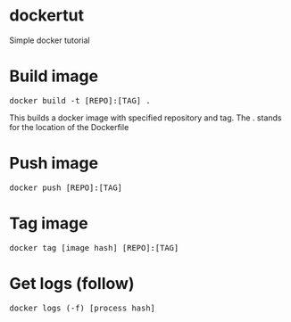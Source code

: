 # dockertut
Simple docker tutorial

# Build image
<pre>docker build -t [REPO]:[TAG] .</pre>

This builds a docker image with specified repository and tag.  The . stands for the location of the Dockerfile

# Push image
<pre>docker push [REPO]:[TAG]</pre>

# Tag image
<pre>docker tag [image hash] [REPO]:[TAG]</pre>

# Get logs (follow)
<pre>docker logs (-f) [process hash]</pre>

